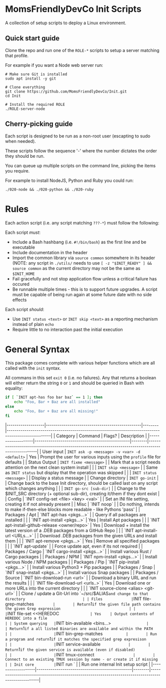 MomsFriendlyDevCo Init Scripts
==============================
A collection of setup scripts to deploy a Linux environment.


Quick start guide
-----------------
Clone the repo and run one of the `ROLE-*` scripts to setup a server matching that profile.

For example if you want a Node web server run:

	# Make sure Git is installed
	sudo apt install -y git

	# Clone everything
	git clone https://github.com/MomsFriendlyDevCo/Init.git
	cd Init

	# Install the required ROLE
	./ROLE-server-node


Cherry-picking guide
--------------------
Each script is designed to be run as a non-root user (escapting to sudo when needed).

These scripts follow the sequence '<run order>-<item>' where the number dictates the order they should be run.

You can queue up multiple scripts on the command line, picking the items you require.

For example to install NodeJS, Python and Ruby you could run:

	./020-node && ./020-python && ./020-ruby


Rules
=====
Each action script (i.e. any script matching `???-*`) must follow the following:

Each script _must_:

* Include a Bash hashbang (i.e. `#!/bin/bash`) as the first line and be executable
* Include documentation in the header
* Import the common library via `source common` somewhere in its header (NOTE: any script in `./utils/` needs to use `[ -z "$INIT_READY" ] && source common` as the current directory may not be the same as `$INIT_HOME`
* Fail gracefully and not stop application flow unless a critical failure has occured
* Be runnable multiple times - this is to support future upgrades. A script must be capable of being run again at some future date with no side effects


Each script _should_:

* Use `INIT status <text>` or `INIT skip <text>` as a reporting mechanism instead of plain `echo`
* Require little to no interaction past the initial execution


General Syntax
==============
This package comes complete with various helper functions which are all called with the `init` syntax.

All commans in this set `exit 0` (i.e. no failures). Any that returns a boolean will either return the string `0` or `1` and should be queried in Bash with equality:

```bash
if [ `INIT apt-has foo bar baz` == 1 ]; then
	echo "Foo, Bar + Baz are all installed"
else
	echo "Foo, Bar + Baz are all missing!"
fi
```


|-------------------|------------------------------------------------|--------|----------------------------------------------------------------------------------------------------|
| Category          | Command                                        | Flags? | Description                                                                                        |
|-------------------|------------------------------------------------|--------|----------------------------------------------------------------------------------------------------|
| User input        | `INIT ask -p <message> -v <var> -d <default>`  | Yes    | Prompt the user for various inputs using the `profile` file for defaults                           |
| Status Output     | `INIT fixme <message>`                         |        | Mark that a script needs attention on the next clean system install                                |
|                   | `INIT skip <message>`                          |        | Same as `INIT status` but display that the operation was skipped                                   |
|                   | `INIT status <message>`                        |        | Display a status message                                                                           |
| Change directory  | `INIT go-init`                                 |        | Change back to the base Init directory, should be called last on any script which changes anything |
|                   | `INIT go-src [sub-dir]`                        |        | Change to the $INIT_SRC directory (+ optional sub-dir), creating it/them if they dont exist        |
| Config            | `INIT config-set <file> <key> <val>`           |        | Set an INI file setting, creating it if not already present                                        |
| Misc              | `INIT noop`                                    |        | Do nothing, intends to make if-then-else blocks more readable - like Pythons 'pass'                |
| Packages / Apt    | `INIT apt-has <pkgs...>`                       |        | Query if all packages are installed                                                                |
|                   | `INIT apt-install <pkgs...>`                   | Yes    | Install Apt packages                                                                               |
|                   | `INIT apt-install-github-release <owner/repo>` | Yes    | Download + install the latest version of a .DEB packages from a GitHub Repo                        |
|                   | `INIT apt-install-url <URLs...>`               |        | Download .DEB packages from the given URLs and install them                                        |
|                   | `INIT apt-remove <pkgs...>`                    | Yes    | Remove all specified packages                                                                      |
|                   | `INIT apt-update`                              |        | Force update apt, even if its not required                                                         |
| Packages / Cargo  | `INIT cargo-install <pkgs...>`                 |        | Install various Rust / Cargo packages                                                              |
| Packages / NPM    | `INIT npm-install <pkgs...>`                   |        | Install various Node / NPM packages                                                                |
| Packages / Pip    | `INIT pip-install <pkgs...>`                   |        | Install various Python3 + Pip packages                                                             |
| Packages / Snap   | `INIT snap-install <pkgs...>`                  |        | Install various Snap packages                                                                      |
| Packages / Source | `INIT bin-download-run <url>`                  |        | Download a binary URL and run the results                                                          |
|                   | `INIT file-download-url <urls..>`              | Yes    | Download one or more URLs into the current directory                                               |
|                   | `INIT source-clone <alias> <git-url>`          |        | Clone / update a Git-Url into `~/src/$ALIAS` and change to that directory                          |
| Files             | `INIT file-grep-matches <file> <grep>`         |        | Return `1` if the given file path contains the given Grep expression                               |
|                   | `INIT file-set <file> <<HEREDOC`               | Yes    | Output contents of HEREDOC into a file                                                             |
| System querying   | `INIT bin-available <bins...>`                 |        | Return `1` if a all listed Binaries are available and within the PATH                              |
|                   | `INIT bin-grep-matches <cmd> <grep>`           |        | Run a program and return `1` if it matches the specified grep expresison                           |
|                   | `INIT service-available <service>`             |        | Return `1` if the given service is available (even if disabled)                                    |
|                   | `INIT tmux-connect <session>`                  |        | Connect to an existing TMUX session by name - or create it if missing                              |
| Init core         | `INIT run <unit>`                              |        | Run one internal Init setup script                                                                 |
|-------------------|------------------------------------------------|--------|----------------------------------------------------------------------------------------------------|

